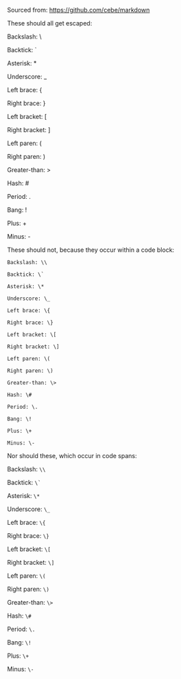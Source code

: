 Sourced from: https://github.com/cebe/markdown

These should all get escaped:

Backslash: \\

Backtick: \`

Asterisk: \*

Underscore: \_

Left brace: \{

Right brace: \}

Left bracket: \[

Right bracket: \]

Left paren: \(

Right paren: \)

Greater-than: \>

Hash: \#

Period: \.

Bang: \!

Plus: \+

Minus: \-



These should not, because they occur within a code block:

	Backslash: \\

	Backtick: \`

	Asterisk: \*

	Underscore: \_

	Left brace: \{

	Right brace: \}

	Left bracket: \[

	Right bracket: \]

	Left paren: \(

	Right paren: \)

	Greater-than: \>

	Hash: \#

	Period: \.

	Bang: \!

	Plus: \+

	Minus: \-


Nor should these, which occur in code spans:

Backslash: `\\`

Backtick: `` \` ``

Asterisk: `\*`

Underscore: `\_`

Left brace: `\{`

Right brace: `\}`

Left bracket: `\[`

Right bracket: `\]`

Left paren: `\(`

Right paren: `\)`

Greater-than: `\>`

Hash: `\#`

Period: `\.`

Bang: `\!`

Plus: `\+`

Minus: `\-`
